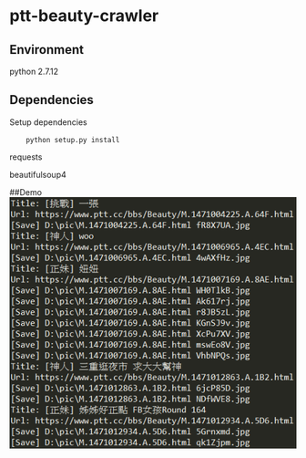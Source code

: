 # ptt-beauty-crawler
## Environment
python 2.7.12

## Dependencies
Setup dependencies

        python setup.py install

requests

beautifulsoup4

##Demo
![image](https://github.com/Bu4275/ptt-beauty-crawler/blob/master/demo.PNG)
